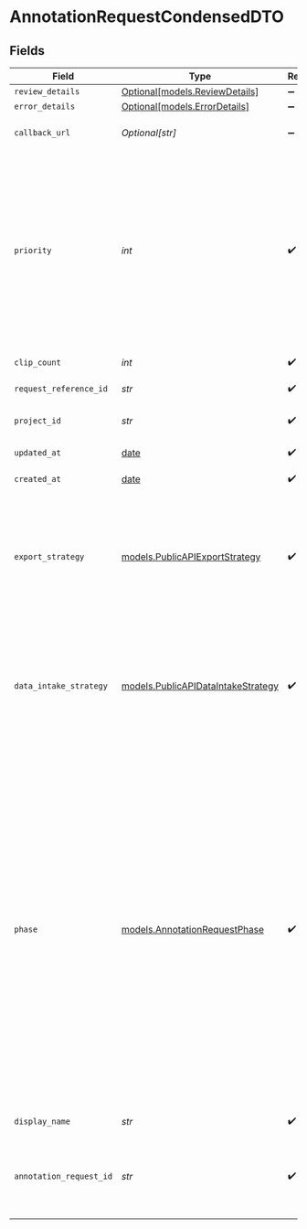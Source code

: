 # AnnotationRequestCondensedDTO


## Fields

| Field                                                                                                                                                                                                                                                                                                                                                                                                            | Type                                                                                                                                                                                                                                                                                                                                                                                                             | Required                                                                                                                                                                                                                                                                                                                                                                                                         | Description                                                                                                                                                                                                                                                                                                                                                                                                      |
| ---------------------------------------------------------------------------------------------------------------------------------------------------------------------------------------------------------------------------------------------------------------------------------------------------------------------------------------------------------------------------------------------------------------- | ---------------------------------------------------------------------------------------------------------------------------------------------------------------------------------------------------------------------------------------------------------------------------------------------------------------------------------------------------------------------------------------------------------------- | ---------------------------------------------------------------------------------------------------------------------------------------------------------------------------------------------------------------------------------------------------------------------------------------------------------------------------------------------------------------------------------------------------------------- | ---------------------------------------------------------------------------------------------------------------------------------------------------------------------------------------------------------------------------------------------------------------------------------------------------------------------------------------------------------------------------------------------------------------- |
| `review_details`                                                                                                                                                                                                                                                                                                                                                                                                 | [Optional[models.ReviewDetails]](../models/reviewdetails.md)                                                                                                                                                                                                                                                                                                                                                     | :heavy_minus_sign:                                                                                                                                                                                                                                                                                                                                                                                               | N/A                                                                                                                                                                                                                                                                                                                                                                                                              |
| `error_details`                                                                                                                                                                                                                                                                                                                                                                                                  | [Optional[models.ErrorDetails]](../models/errordetails.md)                                                                                                                                                                                                                                                                                                                                                       | :heavy_minus_sign:                                                                                                                                                                                                                                                                                                                                                                                               | N/A                                                                                                                                                                                                                                                                                                                                                                                                              |
| `callback_url`                                                                                                                                                                                                                                                                                                                                                                                                   | *Optional[str]*                                                                                                                                                                                                                                                                                                                                                                                                  | :heavy_minus_sign:                                                                                                                                                                                                                                                                                                                                                                                               | The callback URL to send<br/>annotation request updates to.                                                                                                                                                                                                                                                                                                                                                      |
| `priority`                                                                                                                                                                                                                                                                                                                                                                                                       | *int*                                                                                                                                                                                                                                                                                                                                                                                                            | :heavy_check_mark:                                                                                                                                                                                                                                                                                                                                                                                               | The priority of an annotation request<br/>determines the order of processing within<br/>the project.<br/><br/>Annotation requests with higher priority<br/>will be processed earlier than annotation<br/>requests with lower priority.<br/><br/>By default, the priority is 0 for all<br/>annotation requests in the project.                                                                                    |
| `clip_count`                                                                                                                                                                                                                                                                                                                                                                                                     | *int*                                                                                                                                                                                                                                                                                                                                                                                                            | :heavy_check_mark:                                                                                                                                                                                                                                                                                                                                                                                               | The clips to be annotated<br/>in the request                                                                                                                                                                                                                                                                                                                                                                     |
| `request_reference_id`                                                                                                                                                                                                                                                                                                                                                                                           | *str*                                                                                                                                                                                                                                                                                                                                                                                                            | :heavy_check_mark:                                                                                                                                                                                                                                                                                                                                                                                               | A reference to data in<br/>the user system                                                                                                                                                                                                                                                                                                                                                                       |
| `project_id`                                                                                                                                                                                                                                                                                                                                                                                                     | *str*                                                                                                                                                                                                                                                                                                                                                                                                            | :heavy_check_mark:                                                                                                                                                                                                                                                                                                                                                                                               | The ID of the UAI project that is processing<br/>the annotation request                                                                                                                                                                                                                                                                                                                                          |
| `updated_at`                                                                                                                                                                                                                                                                                                                                                                                                     | [date](https://docs.python.org/3/library/datetime.html#date-objects)                                                                                                                                                                                                                                                                                                                                             | :heavy_check_mark:                                                                                                                                                                                                                                                                                                                                                                                               | When the annotation request was last updated                                                                                                                                                                                                                                                                                                                                                                     |
| `created_at`                                                                                                                                                                                                                                                                                                                                                                                                     | [date](https://docs.python.org/3/library/datetime.html#date-objects)                                                                                                                                                                                                                                                                                                                                             | :heavy_check_mark:                                                                                                                                                                                                                                                                                                                                                                                               | When the annotation request was created                                                                                                                                                                                                                                                                                                                                                                          |
| `export_strategy`                                                                                                                                                                                                                                                                                                                                                                                                | [models.PublicAPIExportStrategy](../models/publicapiexportstrategy.md)                                                                                                                                                                                                                                                                                                                                           | :heavy_check_mark:                                                                                                                                                                                                                                                                                                                                                                                               | The export strategy to use<br/><br/>UPLOAD_WORKFLOW:<br/>UAI uploads exported data<br/>via a workflow integration<br/><br/>DOWNLOAD_GCS:<br/>Download exported data via<br/>a download link                                                                                                                                                                                                                      |
| `data_intake_strategy`                                                                                                                                                                                                                                                                                                                                                                                           | [models.PublicAPIDataIntakeStrategy](../models/publicapidataintakestrategy.md)                                                                                                                                                                                                                                                                                                                                   | :heavy_check_mark:                                                                                                                                                                                                                                                                                                                                                                                               | The data intake strategy to use<br/><br/>UPLOAD_GCS:<br/>Upload data via a signed<br/>Google Cloud Storage URL<br/><br/>DOWNLOAD_WORKFLOW:<br/>UAI downloads data via a<br/>workflow integration                                                                                                                                                                                                                 |
| `phase`                                                                                                                                                                                                                                                                                                                                                                                                          | [models.AnnotationRequestPhase](../models/annotationrequestphase.md)                                                                                                                                                                                                                                                                                                                                             | :heavy_check_mark:                                                                                                                                                                                                                                                                                                                                                                                               | The processing phase of an<br/>annotation request<br/><br/>INTAKE: when data is copied<br/>to the UAI systems<br/><br/>PREPROCESSING: when data is being<br/>prepared for annotation<br/><br/>ANNOTATION: when data is being annotated<br/><br/>REVIEW: when annotated data is under<br/>review<br/><br/>DELIVERY: when data is being<br/>delivered<br/><br/>COMPLETE: when the annotation request<br/>is complete<br/><br/>ERROR: when an error occurred during<br/>processing and execution failed |
| `display_name`                                                                                                                                                                                                                                                                                                                                                                                                   | *str*                                                                                                                                                                                                                                                                                                                                                                                                            | :heavy_check_mark:                                                                                                                                                                                                                                                                                                                                                                                               | The display name shown in UAI tooling                                                                                                                                                                                                                                                                                                                                                                            |
| `annotation_request_id`                                                                                                                                                                                                                                                                                                                                                                                          | *str*                                                                                                                                                                                                                                                                                                                                                                                                            | :heavy_check_mark:                                                                                                                                                                                                                                                                                                                                                                                               | The ID of the annotation request<br/><br/>The ID can be used in the GET endpoint<br/>to lookup the annotation request                                                                                                                                                                                                                                                                                            |